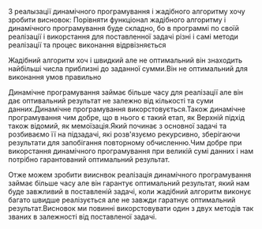 З реалызації динамічного програмування і жадібного алгоритму хочу зробити висновок:
Порівняти функціонал жадібного алгоритму і динамічного програмування буде складно, бо в программі по своїй реалізації і викорстання для поставленної задачі різні і самі методи реалізації та процес виконання відрвізняється

Жадібний алгоритм хоч і швидкий але не оптимальний він знаходить найбільші числа приблизні до заданної сумми.Він  не оптимальний для виконання умов правильно

Динамічне програмування займає більше часу для реалізації але він дає оптивальний результат не залежно від кількості та суми данних.Динамічне програмування викорстовується.Також динамічне програмування чим добре, що в нього є такий етап, як Верхній підхід також відомий, як мемоїзація.Який починає з основної задачі та розбиваємо її на підзадачі, які розв'язуємо рекурсивно, зберігаючи результати для запобігання повторному обчисленню.Чим добре при викорстання динамічного програмування при великій сумі данних і нам потрібно гарантований оптимальний результат.


Отже можем зробити вииснвок реалізація динамічного програмування займає більше часу але він гарантує оптимальний результат, який нам буде завжливий в поставленій задачі, коли жадібний алгоритм виконує багато швидше реалізується але не завжди гаратнує оптимальний результат.Висновок ми повинні викорстовувати один з двух методів так званих в залежності від поставленої задачі.

